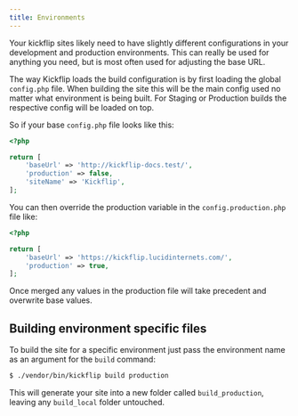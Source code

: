 ```yaml
---
title: Environments
---
```


Your kickflip sites likely need to have slightly different configurations in your development and production environments.
This can really be used for anything you need, but is most often used for adjusting the base URL.

The way Kickflip loads the build configuration is by first loading the global `config.php` file.
When building the site this will be the main config used no matter what environment is being built.
For Staging or Production builds the respective config will be loaded on top.

So if your base `config.php` file looks like this:

```php
<?php

return [
    'baseUrl' => 'http://kickflip-docs.test/',
    'production' => false,
    'siteName' => 'Kickflip',
];
```

You can then override the production variable in the `config.production.php` file like:

```php
<?php

return [
    'baseUrl' => 'https://kickflip.lucidinternets.com/',
    'production' => true,
];
```

Once merged any values in the production file will take precedent and overwrite base values.

## Building environment specific files

To build the site for a specific environment just pass the environment name as an argument for the `build` command:

```bash
$ ./vendor/bin/kickflip build production
```

This will generate your site into a new folder called `build_production`, leaving any `build_local` folder untouched.